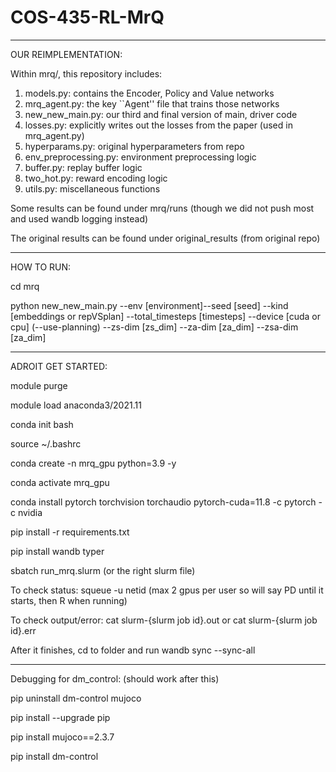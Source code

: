 # COS-435-RL-MrQ
-----------------------------------------------------------------------------
OUR REIMPLEMENTATION: 

Within mrq/, this repository includes: 
1. models.py: contains the Encoder, Policy and Value networks 
2. mrq_agent.py: the key ``Agent'' file that trains those networks 
3. new_new_main.py: our third and final version of main, driver code 
4. losses.py: explicitly writes out the losses from the paper (used in mrq_agent.py)
5. hyperparams.py: original hyperparameters from repo 
6. env_preprocessing.py: environment preprocessing logic 
7. buffer.py: replay buffer logic 
8. two_hot.py: reward encoding logic 
9. utils.py: miscellaneous functions 

Some results can be found under mrq/runs (though we did not push most and used wandb logging instead) 

The original results can be found under original_results (from original repo)

-----------------------------------------------------------------------------
HOW TO RUN: 

cd mrq 

python new_new_main.py --env [environment]--seed [seed] --kind [embeddings or repVSplan] --total_timesteps [timesteps] --device [cuda or cpu]  (--use-planning) --zs-dim [zs_dim] --za-dim [za_dim] --zsa-dim [za_dim]  

-----------------------------------------------------------------------------
ADROIT GET STARTED: 

module purge

module load anaconda3/2021.11

conda init bash

source ~/.bashrc

conda create -n mrq_gpu python=3.9 -y

conda activate mrq_gpu

conda install pytorch torchvision torchaudio pytorch-cuda=11.8 -c pytorch -c nvidia

pip install -r requirements.txt

pip install wandb typer

sbatch run_mrq.slurm (or the right slurm file)

To check status: squeue -u netid (max 2 gpus per user so will say PD until it starts, then R when running)

To check output/error: cat slurm-{slurm job id}.out or  cat slurm-{slurm job id}.err

After it finishes, cd to folder and run wandb sync --sync-all

-----------------------------------------------------------------------------
Debugging for dm_control: (should work after this)

pip uninstall dm-control mujoco

pip install --upgrade pip

pip install mujoco==2.3.7

pip install dm-control


